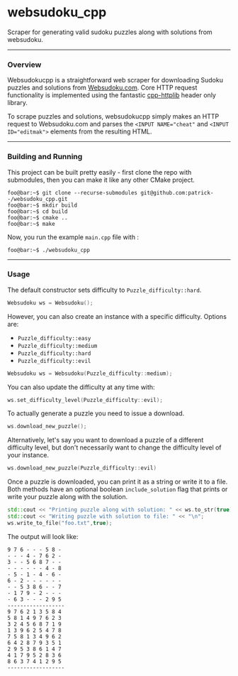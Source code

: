 # websudoku_cpp
Scraper for generating valid sudoku puzzles along with solutions from websudoku. 

---

### Overview
Websudokucpp is a straightforward web scraper for downloading Sudoku puzzles and solutions from [Websudoku.com](https://www.websudoku.com/?). Core HTTP request functionality is implemented using the fantastic [cpp-httplib](https://github.com/yhirose/cpp-httplib) header only library.

To scrape puzzles and solutions, websudokucpp simply makes an HTTP request to Websudoku.com and parses the `<INPUT NAME="cheat"` and `<INPUT ID="editmak">` elements from the resulting HTML.


---
### Building and Running
This project can be built pretty easily - first clone the repo with submodules, then you can make it like any other CMake project.


```console
foo@bar:~$ git clone --recurse-submodules git@github.com:patrick--/websudoku_cpp.git
foo@bar:~$ mkdir build
foo@bar:~$ cd build
foo@bar:~$ cmake ..
foo@bar:~$ make
```

Now, you run the example `main.cpp` file with : 

```console
foo@bar:~$ ./websudoku_cpp
```


---
### Usage 

The default constructor sets difficulty to `Puzzle_difficulty::hard`.
```c++
Websudoku ws = Websudoku();
```

However, you can also create an instance with a specific difficulty. Options are: 
* `Puzzle_difficulty::easy`
* `Puzzle_difficulty::medium`
* `Puzzle_difficulty::hard`
* `Puzzle_difficulty::evil`

```c++
Websudoku ws = Websudoku(Puzzle_difficulty::medium);
```

You can also update the difficulty at any time with:
```c++
ws.set_difficulty_level(Puzzle_difficulty::evil);
```

To actually generate a puzzle you need to issue a download.
```c++
ws.download_new_puzzle();
```

Alternatively, let's say you want to download a puzzle of a different difficulty level, but don't necessarily want to change the difficulty level of your instance.

```c++
ws.download_new_puzzle(Puzzle_difficulty::evil)
```

Once a puzzle is downloaded, you can print it as a string or write it to a file. Both methods have an optional boolean `include_solution` flag that prints or write your puzzle along with the solution.

```c++
std::cout << "Printing puzzle along with solution: " << ws.to_str(true) << "\n";
std::cout << "Writing puzzle with solution to file: " << "\n";
ws.write_to_file("foo.txt",true);
```

The output will look like:


```console
9 7 6 - - - 5 8 - 
- - - 4 - 7 6 2 - 
3 - - 5 6 8 7 - - 
- - - - - - 4 - 8 
- 5 - 1 - 4 - 6 - 
6 - 2 - - - - - - 
- - 5 3 8 6 - - 7 
- 1 7 9 - 2 - - - 
- 6 3 - - - 2 9 5 
------------------
9 7 6 2 1 3 5 8 4 
5 8 1 4 9 7 6 2 3 
3 2 4 5 6 8 7 1 9 
1 3 9 6 2 5 4 7 8 
7 5 8 1 3 4 9 6 2 
6 4 2 8 7 9 3 5 1 
2 9 5 3 8 6 1 4 7 
4 1 7 9 5 2 8 3 6 
8 6 3 7 4 1 2 9 5 
------------------
```